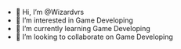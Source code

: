 - 👋 Hi, I’m @Wizardvrs
- 👀 I’m interested in Game Developing
- 🌱 I’m currently learning Game Developing
- 💞️ I’m looking to collaborate on Game Developing

<!---
Wizardvrs/Wizardvrs is a ✨ special ✨ repository because its `README.md` (this file) appears on your GitHub profile.
You can click the Preview link to take a look at your changes.
--->
